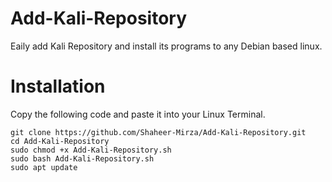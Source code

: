# Add-Kali-Repository
Eaily add Kali Repository and install its programs to any Debian based linux.
# Installation
Copy the following code and paste it into your Linux Terminal.

```
git clone https://github.com/Shaheer-Mirza/Add-Kali-Repository.git
cd Add-Kali-Repository
sudo chmod +x Add-Kali-Repository.sh
sudo bash Add-Kali-Repository.sh
sudo apt update
```
